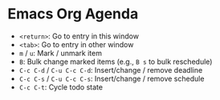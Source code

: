 # Emacs Org Agenda

- `<return>`: Go to entry in this window
- `<tab>`: Go to entry in other window
- `m` / `u`: Mark / unmark item
- `B`: Bulk change marked items (e.g., `B s` to bulk reschedule)
- `C-c C-d` / `C-u C-c C-d`: Insert/change / remove deadline
- `C-c C-s` / `C-u C-c C-s`: Insert/change / remove schedule
- `C-c C-t`: Cycle todo state
